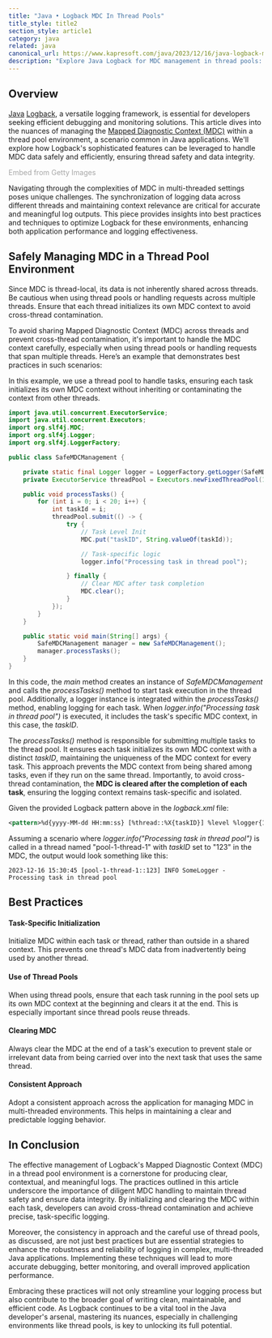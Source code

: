 ```yaml
---
title: "Java • Logback MDC In Thread Pools"
title_style: title2
section_style: article1
category: java
related: java
canonical_url: https://www.kapresoft.com/java/2023/12/16/java-logback-mdc-in-thread-pools.html
description: "Explore Java Logback for MDC management in thread pools: ensuring thread safety and data integrity in logging."
---
```


## Overview

<a href="/java/2018/08/15/getting-started-with-java.html" target="_blank">Java</a> <a href="/java/2023/10/19/logback-for-beginners.html" target="_blank" alt="Logback">Logback</a>, a versatile logging framework, is essential for developers seeking efficient debugging and monitoring solutions. This article dives into the nuances of managing the <a href="https://www.slf4j.org/api/org/slf4j/MDC.html" target="_blank" alt="Mapped Diagnostic Context (MDC)">Mapped Diagnostic Context (MDC)</a> within a thread pool environment, a scenario common in Java applications. We'll explore how Logback's sophisticated features can be leveraged to handle MDC data safely and efficiently, ensuring thread safety and data integrity.<!--excerpt-->

<a id='bckv9l1dSOh44D9YPB5SvA' class='gie-single' href='http://www.gettyimages.com/detail/1451309507' target='_blank' style='color:#a7a7a7;text-decoration:none;font-weight:normal !important;border:none;display:inline-block;'>Embed from Getty Images</a><script>window.gie=window.gie||function(c){(gie.q=gie.q||[]).push(c)};gie(function(){gie.widgets.load({id:'bckv9l1dSOh44D9YPB5SvA',sig:'_CYkFh48c5gct6b1YhQmxRHivXHPJ47DjHPKxAeZBa4=',w:'600px',h:'250px',items:'1451309507',caption: false ,tld:'com',is360: false })});</script><script src='//embed-cdn.gettyimages.com/widgets.js' charset='utf-8' async></script>

Navigating through the complexities of MDC in multi-threaded settings poses unique challenges. The synchronization of logging data across different threads and maintaining context relevance are critical for accurate and meaningful log outputs. This piece provides insights into best practices and techniques to optimize Logback for these environments, enhancing both application performance and logging effectiveness.

## Safely Managing MDC in a Thread Pool Environment

Since MDC is thread-local, its data is not inherently shared across threads. Be cautious when using thread pools or handling requests across multiple threads. Ensure that each thread initializes its own MDC context to avoid cross-thread contamination.

To avoid sharing Mapped Diagnostic Context (MDC) across threads and prevent cross-thread contamination, it's important to handle the MDC context carefully, especially when using thread pools or handling requests that span multiple threads. Here’s an example that demonstrates best practices in such scenarios:

In this example, we use a thread pool to handle tasks, ensuring each task initializes its own MDC context without inheriting or contaminating the context from other threads.

```java
import java.util.concurrent.ExecutorService;
import java.util.concurrent.Executors;
import org.slf4j.MDC;
import org.slf4j.Logger;
import org.slf4j.LoggerFactory;

public class SafeMDCManagement {

    private static final Logger logger = LoggerFactory.getLogger(SafeMDCManagement.class);
    private ExecutorService threadPool = Executors.newFixedThreadPool(10);

    public void processTasks() {
        for (int i = 0; i < 20; i++) {
            int taskId = i;
            threadPool.submit(() -> {
                try {
                    // Task Level Init
                    MDC.put("taskID", String.valueOf(taskId));

                    // Task-specific logic
                    logger.info("Processing task in thread pool");

                } finally {
                    // Clear MDC after task completion
                    MDC.clear();
                }
            });
        }
    }

    public static void main(String[] args) {
        SafeMDCManagement manager = new SafeMDCManagement();
        manager.processTasks();
    }
}
```

In this code, the _main_ method creates an instance of _SafeMDCManagement_ and calls the _processTasks()_ method to start task execution in the thread pool. Additionally, a logger instance is integrated within the _processTasks()_ method, enabling logging for each task. When _logger.info("Processing task in thread pool")_ is executed, it includes the task's specific MDC context, in this case, the _taskID_.

The _processTasks()_ method is responsible for submitting multiple tasks to the thread pool. It ensures each task initializes its own MDC context with a distinct _taskID_, maintaining the uniqueness of the MDC context for every task. This approach prevents the MDC context from being shared among tasks, even if they run on the same thread. Importantly, to avoid cross-thread contamination, the **MDC is cleared after the completion of each task**, ensuring the logging context remains task-specific and isolated.

Given the provided Logback pattern above in the _logback.xml_ file:

```xml
<pattern>%d{yyyy-MM-dd HH:mm:ss} [%thread::%X{taskID}] %level %logger{10} - %msg%n</pattern>
```

Assuming a scenario where _logger.info("Processing task in thread pool")_ is called in a thread named "pool-1-thread-1" with _taskID_ set to "123" in the MDC, the output would look something like this:

```
2023-12-16 15:30:45 [pool-1-thread-1::123] INFO SomeLogger - Processing task in thread pool
```

## Best Practices

#### Task-Specific Initialization

Initialize MDC within each task or thread, rather than outside in a shared context. This prevents one thread's MDC data from inadvertently being used by another thread.

#### Use of Thread Pools

When using thread pools, ensure that each task running in the pool sets up its own MDC context at the beginning and clears it at the end. This is especially important since thread pools reuse threads.

#### Clearing MDC

Always clear the MDC at the end of a task's execution to prevent stale or irrelevant data from being carried over into the next task that uses the same thread.

#### Consistent Approach

Adopt a consistent approach across the application for managing MDC in multi-threaded environments. This helps in maintaining a clear and predictable logging behavior.

## In Conclusion

The effective management of Logback's Mapped Diagnostic Context (MDC) in a thread pool environment is a cornerstone for producing clear, contextual, and meaningful logs. The practices outlined in this article underscore the importance of diligent MDC handling to maintain thread safety and ensure data integrity. By initializing and clearing the MDC within each task, developers can avoid cross-thread contamination and achieve precise, task-specific logging.

Moreover, the consistency in approach and the careful use of thread pools, as discussed, are not just best practices but are essential strategies to enhance the robustness and reliability of logging in complex, multi-threaded Java applications. Implementing these techniques will lead to more accurate debugging, better monitoring, and overall improved application performance.

Embracing these practices will not only streamline your logging process but also contribute to the broader goal of writing clean, maintainable, and efficient code. As Logback continues to be a vital tool in the Java developer's arsenal, mastering its nuances, especially in challenging environments like thread pools, is key to unlocking its full potential.
